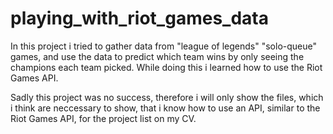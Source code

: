 # playing_with_riot_games_data

In this project i tried to gather data from "league of legends" "solo-queue" games, and use the data to predict which team wins by only seeing the champions each team picked. While doing this i learned how to use the Riot Games API. 

Sadly this project was no success, therefore i will only show the files, which i think are neccessary to show, that i know how to use an API, similar to the Riot Games API, for the project list on my CV.
